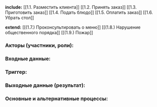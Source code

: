 **include:**
[[1.1. Разместить клиента]]
[[1.2. Принять заказ]]
[[1.3. Приготовить заказ]]
[[1.4. Подать блюдо]]
[[1.5. Оплатить заказ]]
[[1.6. Убрать стол]]

**extend:**
[[(1.7.) Проконсультировать о меню]]
[[(1.8.) Нарушение общественного порядка]]
[[(1.9.) Пожар]]

### Акторы (участники, роли):

### Входные данные:  

### Триггер:

### Выходные данные (результат): 

### Основные и альтернативные процессы: